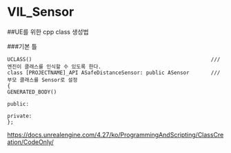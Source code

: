 # VIL_Sensor

##UE를 위한 cpp class 생성법

###기본 틀

```
UCLASS()                                                          ///엔진이 클래스를 인식할 수 있도록 한다.
class [PROJECTNAME]_API ASafeDistanceSensor: public ASensor       ///부모 클래스를 Sensor로 설정
{
GENERATED_BODY() 

public:

private:
};
```
https://docs.unrealengine.com/4.27/ko/ProgrammingAndScripting/ClassCreation/CodeOnly/
